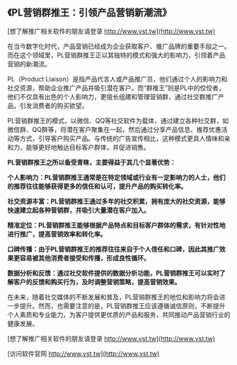 ## **《PL营销群推王：引领产品营销新潮流》**

[想了解推广相关软件的朋友请登录 http://www.vst.tw](http://www.vst.tw)

在当今数字化时代，产品营销已经成为企业获取客户、推广品牌的重要手段之一。而在这个领域里，PL营销群推王正以其独特的模式和强大的影响力，引领着产品营销的新潮流。

PL（Product Liaison）是指产品代言人或产品推广员，他们通过个人的影响力和社交资源，帮助企业推广产品并吸引潜在客户。而“群推王”则是PL中的佼佼者，他们不仅具有出色的个人影响力，更擅长组建和管理营销群，通过社交群推广产品，引发消费者的购买欲望。

PL营销群推王的模式，以微信、QQ等社交软件为载体，通过建立各种社交群，如微信群、QQ群等，将潜在客户聚集在一起，然后通过分享产品信息、推荐优惠活动等方式，引导客户购买产品。与传统的广告宣传相比，这种模式更具人情味和亲和力，能够更好地触达目标客户群体，并促进销售。

**PL营销群推王之所以备受青睐，主要得益于其几个显著优势：**

**个人影响力：PL营销群推王通常是在特定领域或行业有一定影响力的人士，他们的推荐往往能够获得更多的信任和认可，提升产品的购买转化率。**

**社交资源丰富：PL营销群推王通过多年的社交积累，拥有庞大的社交资源，能够快速建立起各种营销群，并吸引大量潜在客户加入。**

**精准定位：PL营销群推王能够根据产品特点和目标客户群体的需求，有针对性地进行推广，提高营销效率和转化率。**

**口碑传播：由于PL营销群推王的推荐往往来自于个人信任和口碑，因此其推广效果更容易被其他消费者接受和传播，形成良性循环。**

**数据分析和反馈：通过社交软件提供的数据分析功能，PL营销群推王可以实时了解客户的反馈和购买行为，及时调整营销策略，提高营销效果。**

在未来，随着社交媒体的不断发展和普及，PL营销群推王的地位和影响力将会进一步提升。然而，也需要注意的是，PL营销群推王应该遵循诚信原则，不断提升个人素质和专业能力，为客户提供更优质的产品和服务，共同推动产品营销行业的健康发展。

[想了解推广相关软件的朋友请登录 http://www.vst.tw](http://www.vst.tw)


[访问软件官网 http://www.vst.tw](http://www.vst.tw)
